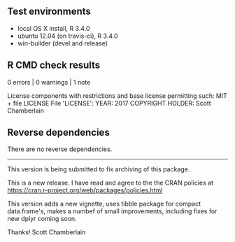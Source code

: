 ## Test environments

* local OS X install, R 3.4.0
* ubuntu 12.04 (on travis-ci), R 3.4.0
* win-builder (devel and release)

## R CMD check results

0 errors | 0 warnings | 1 note

License components with restrictions and base license permitting such:
  MIT + file LICENSE
File 'LICENSE':
  YEAR: 2017
  COPYRIGHT HOLDER: Scott Chamberlain

## Reverse dependencies

There are no reverse dependencies.

---

This version is being submitted to fix archiving of this package.

This is a new release. I have read and agree to the the CRAN
policies at https://cran.r-project.org/web/packages/policies.html

This version adds a new vignette, uses tibble package for 
compact data.frame's, makes a numbef of small improvements, 
including fixes for new dplyr coming soon.

Thanks! 
Scott Chamberlain
